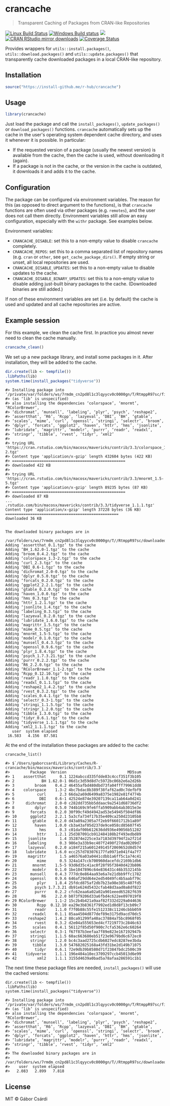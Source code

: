 
# crancache

> Transparent Caching of Packages from CRAN-like Repositories

[![Linux Build Status](https://travis-ci.org/r-hub/crancache.svg?branch=master)](https://travis-ci.org/r-hub/crancache)
[![Windows Build status](https://ci.appveyor.com/api/projects/status/github/r-hub/crancache?svg=true)](https://ci.appveyor.com/project/gaborcsardi/crancache)
[![](http://www.r-pkg.org/badges/version/crancache)](http://www.r-pkg.org/pkg/crancache)
[![CRAN RStudio mirror downloads](http://cranlogs.r-pkg.org/badges/crancache)](http://www.r-pkg.org/pkg/crancache)
[![Coverage Status](https://img.shields.io/codecov/c/github/r-hub/crancache/master.svg)](https://codecov.io/github/r-hub/crancache?branch=master)

Provides wrappers for `utils::install.packages()`,
`utils::download.packages()` and `utils::update.packages()` that
transparently cache downloaded packages in a local CRAN-like repository.

## Installation

```r
source("https://install-github.me/r-hub/crancache")
```

## Usage

```r
library(crancache)
```

Just load the package and call the `install_packages()`,
`update_packages()` or `download_packages()` functions. `crancache`
automatically sets up the cache in the user's operating system dependent
cache directory, and uses it whenever it is possible. In particular:

* If the requested version of a package (usually the newest version) is
  available from the cache, then the cache is used, without downloading it
  (again). 
* If a package is not in the cache, or the version in the cache is
  outdated, it downloads it and adds it to the cache.

## Configuration

The package can be configured via environment variables. The reason for
this (as opposed to direct argument to the functions), is that
`crancache` functions are often used via other packages (e.g. `remotes`),
and the user does not call them directly. Environment variables still
allow an easy configuration, especially with the `withr` package.
See examples below.

Environment variables:
* `CRANCACHE_DISABLE`: set this to a non-empty value to disable
  `crancache` completely.
* `CRANCACHE_REPOS`: set this to a comma separated list of repository
  names (e.g. `cran` or `other`, see `get_cache_package_dirs()`. If
  empty string or unset, all local repositories are used.
* `CRANCACHE_DISABLE_UPDATES`: set this to a non-empty value to
  disable updates to the cache.
* `CRANCACHE_DISABLE_BINARY_UPDATES`: set this to a non-empty value
  to disable adding just-built binary packages to the cache.
  (Downloaded binaries are still added.)

If non of these environment variables are set (i.e. by default)
the cache is used and updated and all cache repositories are active.

## Example session

For this example, we clean the cache first. In practice you almost never
need to clean the cache manually.

```r
crancache_clean()
```

We set up a new package library, and install some packages in it.
After installation, they will be added to the cache.

```r
dir.create(lib <- tempfile())
.libPaths(lib)
system.time(install_packages("tidyverse"))
```

```
#> Installing package into ‘/private/var/folders/ws/7rmdm_cn2pd8l1c3lqyycv0c0000gn/T/RtmppR97sc/file16f684a4c4c95’
#> (as ‘lib’ is unspecified)
#> also installing the dependencies ‘colorspace’, ‘mnormt’, ‘RColorBrewer’,
#> ‘dichromat’, ‘munsell’, ‘labeling’, ‘plyr’, ‘psych’, ‘reshape2’,
#> ‘assertthat’, ‘R6’, ‘Rcpp’, ‘lazyeval’, ‘DBI’, ‘BH’, ‘gtable’,
#> ‘scales’, ‘mime’, ‘curl’, ‘openssl’, ‘stringi’, ‘selectr’, ‘broom’,
#> ‘dplyr’, ‘forcats’, ‘ggplot2’, ‘haven’, ‘httr’, ‘hms’, ‘jsonlite’,
#> ‘lubridate’, ‘magrittr’, ‘modelr’, ‘purrr’, ‘readr’, ‘readxl’,
#> ‘stringr’, ‘tibble’, ‘rvest’, ‘tidyr’, ‘xml2’
#> 
#> trying URL 'https://cran.rstudio.com/bin/macosx/mavericks/contrib/3.3/colorspace_1.3-2.tgz'
#> Content type 'application/x-gzip' length 432604 bytes (422 KB)
#> ==================================================
#> downloaded 422 KB
#> 
#> trying URL 'https://cran.rstudio.com/bin/macosx/mavericks/contrib/3.3/mnormt_1.5-5.tgz'
#> Content type 'application/x-gzip' length 89235 bytes (87 KB)
#> ==================================================
#> downloaded 87 KB
...
.rstudio.com/bin/macosx/mavericks/contrib/3.3/tidyverse_1.1.1.tgz'
Content type 'application/x-gzip' length 37228 bytes (36 KB)
==================================================
downloaded 36 KB


The downloaded binary packages are in
	/var/folders/ws/7rmdm_cn2pd8l1c3lqyycv0c0000gn/T//RtmppR97sc/downloaded_packages
Adding ‘assertthat_0.1.tgz’ to the cache
Adding ‘BH_1.62.0-1.tgz’ to the cache
Adding ‘broom_0.4.2.tgz’ to the cache
Adding ‘colorspace_1.3-2.tgz’ to the cache
Adding ‘curl_2.3.tgz’ to the cache
Adding ‘DBI_0.6-1.tgz’ to the cache
Adding ‘dichromat_2.0-0.tgz’ to the cache
Adding ‘dplyr_0.5.0.tgz’ to the cache
Adding ‘forcats_0.2.0.tgz’ to the cache
Adding ‘ggplot2_2.2.1.tgz’ to the cache
Adding ‘gtable_0.2.0.tgz’ to the cache
Adding ‘haven_1.0.0.tgz’ to the cache
Adding ‘hms_0.3.tgz’ to the cache
Adding ‘httr_1.2.1.tgz’ to the cache
Adding ‘jsonlite_1.4.tgz’ to the cache
Adding ‘labeling_0.3.tgz’ to the cache
Adding ‘lazyeval_0.2.0.tgz’ to the cache
Adding ‘lubridate_1.6.0.tgz’ to the cache
Adding ‘magrittr_1.5.tgz’ to the cache
Adding ‘mime_0.5.tgz’ to the cache
Adding ‘mnormt_1.5-5.tgz’ to the cache
Adding ‘modelr_0.1.0.tgz’ to the cache
Adding ‘munsell_0.4.3.tgz’ to the cache
Adding ‘openssl_0.9.6.tgz’ to the cache
Adding ‘plyr_1.8.4.tgz’ to the cache
Adding ‘psych_1.7.3.21.tgz’ to the cache
Adding ‘purrr_0.2.2.tgz’ to the cache
Adding ‘R6_2.2.0.tgz’ to the cache
Adding ‘RColorBrewer_1.1-2.tgz’ to the cache
Adding ‘Rcpp_0.12.10.tgz’ to the cache
Adding ‘readr_1.1.0.tgz’ to the cache
Adding ‘readxl_0.1.1.tgz’ to the cache
Adding ‘reshape2_1.4.2.tgz’ to the cache
Adding ‘rvest_0.3.2.tgz’ to the cache
Adding ‘scales_0.4.1.tgz’ to the cache
Adding ‘selectr_0.3-1.tgz’ to the cache
Adding ‘stringi_1.1.5.tgz’ to the cache
Adding ‘stringr_1.2.0.tgz’ to the cache
Adding ‘tibble_1.3.0.tgz’ to the cache
Adding ‘tidyr_0.6.1.tgz’ to the cache
Adding ‘tidyverse_1.1.1.tgz’ to the cache
Adding ‘xml2_1.1.1.tgz’ to the cache
   user  system elapsed
 16.583   4.156  87.581
```

At the end of the installation these packages are added to the cache:

```
crancache_list()
```

```
#> $`/Users/gaborcsardi/Library/Caches/R-crancache/bin/macosx/mavericks/contrib/3.3`
#>         Package  Version                           MD5sum
#> 1    assertthat      0.1 1224abccd335fdde83c4ccf351f3b105
#> 2            BH 1.62.0-1 06d1c3d59d8d7c5972bc06b2e6a2d26b
#> 3         broom    0.4.2 46455afbd480dbd73fa04fff79961dd8
#> 4    colorspace    1.3-2 4bc7bdac8b389f38faf62ad0c7defbf9
#> 5          curl      2.3 66da2a69d6499a8375e1982e81f4774b
#> 6           DBI    0.6-1 42524e874e39207139ca11ab64a0d241
#> 7     dichromat    2.0-0 c282dd735bb5ddaac9a2541d68736df2
#> 8         dplyr    0.5.0 744b169c9fe6ffa5909abb4ab3015e3e
#> 9       forcats    0.2.0 30f99cf49d4942ad53e54945f504df86
#> 10      ggplot2    2.2.1 5a3cfa734f17b35e409ca250d23105b8
#> 11       gtable    0.2.0 d43a89a2305a7f2eb9f6601712b1a89f
#> 12        haven    1.0.0 cb3a43af05d237de9ce058cd85607f45
#> 13          hms      0.3 c01daf00b612636dd936e49056b51282
#> 14         httr    1.2.1 25d387091cb912484108b2f493edbd89
#> 15     jsonlite      1.4 352874e225ce3a7183d39794f2a2f21d
#> 16     labeling      0.3 986e3a33b9ec407f2490f27dad0209d7
#> 17     lazyeval    0.2.0 a184f215a601249145f2069652d8d574
#> 18    lubridate    1.6.0 ecc257d783076177fa9971e041f4a7f7
#> 19     magrittr      1.5 a46576a03a0441cdbb1a6ff5c1a74c41
#> 20         mime      0.5 324a147ccb700960dacefdc2169b1db6
#> 21       mnormt    1.5-5 93d6d35c41ac0f28f95f3840d423b806
#> 22       modelr    0.1.0 1be1047896c64e836431c46b3532145b
#> 23      munsell    0.4.3 777dc0e864aa93e6a7e21dbb9ffc1782
#> 24      openssl    0.9.6 646af29dd64e2ed54049fc4b5aabf79c
#> 25         plyr    1.8.4 25fdcd875af2db7b23a98e385c407fd5
#> 26        psych 1.7.3.21 db91e624d5432cfab48d3aad0a8df822
#> 27        purrr    0.2.2 cfc62eaa6a02a02a901eeed65282f639
#> 28           R6    2.2.0 b073f9206d33a6fbd4c622ee097019f8
#> 29 RColorBrewer    1.1-2 15c2b4b421a9aaf82f332d229a044636
#> 30         Rcpp  0.12.10 ea29e3b8361f7992ed1d0d8f13cb09c7
#> 31        readr    1.1.0 f7f0b88c55fe1512338c11246cbbb059
#> 32       readxl    0.1.1 85aa4504d877def89e3175d9acd70dc5
#> 33     reshape2    1.4.2 88ca91299fa40ac37884a75bc8968f05
#> 34        rvest    0.3.2 d2e04a555653ed4cf7219773c2846c63
#> 35       scales    0.4.1 56112f85d50f900c7cfa5362e6c60264
#> 36      selectr    0.3-1 f67f87b3eefaa7f89e823e167192947b
#> 37      stringi    1.1.5 60ac663680eb51f23e9679bd6c672ec0
#> 38      stringr    1.2.0 bc4c3aad2725cdb6027edc8287ee3bda
#> 39       tibble    1.3.0 547682025168a43fd31be2d149b71075
#> 40        tidyr    0.6.1 72e9db39b8580d71f23847bdc2500c39
#> 41    tidyverse    1.1.1 196e404a10ec3709297ccb45013d6e99
#> 42         xml2    1.1.1 3155d4639a0bad5a78afaa286591c1b1
```

The next time these package files are needed, `install_packages()` will
use the cached versions:

```
dir.create(lib <- tempfile())
.libPaths(lib)
system.time(install_packages("tidyverse"))
```

```
#> Installing package into ‘/private/var/folders/ws/7rmdm_cn2pd8l1c3lqyycv0c0000gn/T/RtmppR97sc/file16f684a4c4c95’
#> (as ‘lib’ is unspecified)
#> also installing the dependencies ‘colorspace’, ‘mnormt’, ‘RColorBrewer’,
#> ‘dichromat’, ‘munsell’, ‘labeling’, ‘plyr’, ‘psych’, ‘reshape2’,
#> ‘assertthat’, ‘R6’, ‘Rcpp’, ‘lazyeval’, ‘DBI’, ‘BH’, ‘gtable’,
#> ‘scales’, ‘mime’, ‘curl’, ‘openssl’, ‘stringi’, ‘selectr’, ‘broom’,
#> ‘dplyr’, ‘forcats’, ‘ggplot2’, ‘haven’, ‘httr’, ‘hms’, ‘jsonlite’,
#> ‘lubridate’, ‘magrittr’, ‘modelr’, ‘purrr’, ‘readr’, ‘readxl’,
#> ‘stringr’, ‘tibble’, ‘rvest’, ‘tidyr’, ‘xml2’
#>
#> The downloaded binary packages are in
#> 	/var/folders/ws/7rmdm_cn2pd8l1c3lqyycv0c0000gn/T//RtmppR97sc/downloaded_packages
#>    user  system elapsed
#>   2.083   2.899   7.818
```

## License

MIT © Gábor Csárdi
